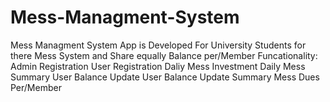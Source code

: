 # Mess-Managment-System
Mess Managment System App is Developed For University Students for there Mess System and Share equally Balance per/Member Funcationality: Admin Registration User Registration Daliy Mess Investment Daily Mess Summary User Balance Update User Balance Update Summary Mess Dues Per/Member
